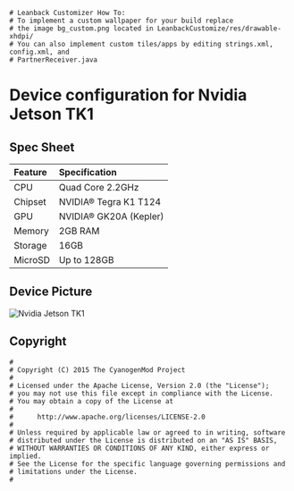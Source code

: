 ```
# Leanback Customizer How To:
# To implement a custom wallpaper for your build replace
# the image bg_custom.png located in LeanbackCustomize/res/drawable-xhdpi/
# You can also implement custom tiles/apps by editing strings.xml, config.xml, and
# PartnerReceiver.java
```
# Device configuration for Nvidia Jetson TK1

## Spec Sheet
| Feature                 | Specification                     |
| :---------------------- | :-------------------------------- |
| CPU                     | Quad Core 2.2GHz                  |
| Chipset                 | NVIDIA® Tegra K1 T124             |
| GPU                     | NVIDIA® GK20A (Kepler)            |
| Memory                  | 2GB RAM                           |
| Storage                 | 16GB                              |
| MicroSD                 | Up to 128GB                       |

## Device Picture
![Nvidia Jetson TK1 ](http://i1-news.softpedia-static.com/images/news2/NVIDIA-Jetson-TK1-Developer-Kit-a-192-192-Mobile-Supercomputer-434266-2.jpg "Nvidia Jetson TK1")

## Copyright

```
#
# Copyright (C) 2015 The CyanogenMod Project
#
# Licensed under the Apache License, Version 2.0 (the "License");
# you may not use this file except in compliance with the License.
# You may obtain a copy of the License at
#
#      http://www.apache.org/licenses/LICENSE-2.0
#
# Unless required by applicable law or agreed to in writing, software
# distributed under the License is distributed on an "AS IS" BASIS,
# WITHOUT WARRANTIES OR CONDITIONS OF ANY KIND, either express or implied.
# See the License for the specific language governing permissions and
# limitations under the License.
#
```
